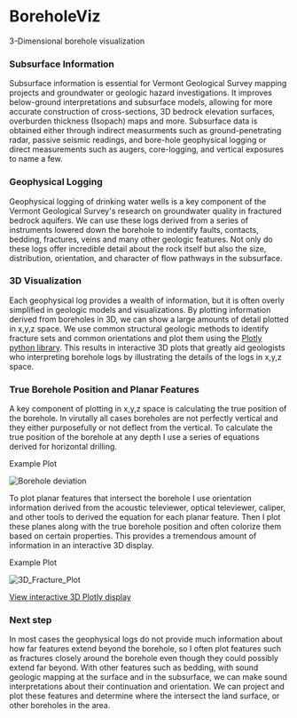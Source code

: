 # BoreholeViz
3-Dimensional borehole visualization

### Subsurface Information
Subsurface information is essential for Vermont Geological Survey mapping projects and groundwater or geologic hazard investigations. It improves below-ground interpretations and subsurface models, allowing for more accurate construction of cross-sections, 3D bedrock elevation surfaces, overburden thickness (Isopach) maps and more. Subsurface data is obtained either through indirect measurments such as ground-penetrating radar, passive seismic readings, and bore-hole geophysical logging or direct measurements such as augers, core-logging, and vertical exposures to name a few.

### Geophysical Logging
Geophysical logging of drinking water wells is a key component of the Vermont Geological Survey's research on groundwater quality in fractured bedrock aquifers. We can use these logs derived from a series of instruments lowered down the borehole to indentify faults, contacts, bedding, fractures, veins and many other geologic features. Not only do these logs offer incredible detail about the rock itself but also the size, distribution, orientation, and character of flow pathways in the subsurface.

### 3D Visualization
Each geophysical log provides a wealth of information, but it is often overly simplified in geologic models and visualizations. By plotting information derived from boreholes in 3D, we can show a large amounts of detail plotted in x,y,z space. We use common structural geologic methods to identify fracture sets and common orientations and plot them using the [Plotly python library](https://plot.ly/python/). This results in interactive 3D plots that greatly aid geologists who interpreting borehole logs by illustrating the details of the logs in x,y,z space. 

### True Borehole Position and Planar Features
A key component of plotting in x,y,z space is calculating the true position of the borehole. In virutally all cases boreholes are not perfectly vertical and they either purposefully or not deflect from the vertical. To calculate the true position of the borehole at any depth I use a series of equations derived for horizontal drilling.

Example Plot

![Borehole deviation](../master/BoreholeTilt_37STL.jpg)

To plot planar features that intersect the borehole I use orientation information derived from the acoustic televiewer, optical televiewer, caliper, and other tools to derived the equation for each planar feature. Then I plot these planes along with the true borehole position and often colorize them based on certain properties. This provides a tremendous amount of information in an interactive 3D display. 

Example Plot

![3D_Fracture_Plot](../master/Fracture_3D_well.png)

[View interactive 3D Plotly display](https://nbviewer.jupyter.org/github/CDowey/BoreholeViz/blob/master/BenningtonWells/Borehole_26STL_WellFract.ipynb)

### Next step
In most cases the geophysical logs do not provide much information about how far features extend beyond the borehole, so I often plot features such as fractures closely around the borehole even though they could possibly extend far beyond. With other features such as bedding, with sound geologic mapping at the surface and in the subsurface, we can make sound interpretations about their continuation and orientation. We can project and plot these features and determine where the intersect the land surface, or other boreholes in the area.
